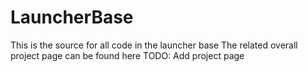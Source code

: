 # LauncherBase
This is the source for all code in the launcher base
The related overall project page can be found here
TODO: Add project page
